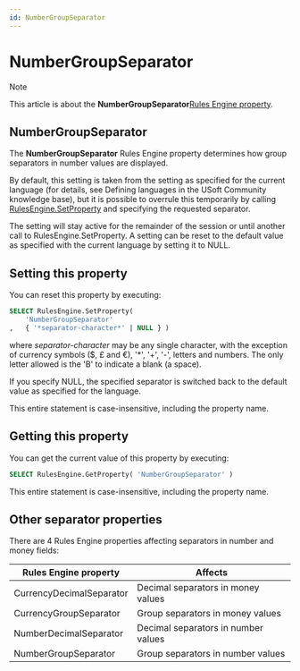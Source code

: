 ```yaml
---
id: NumberGroupSeparator
---
```


# NumberGroupSeparator



> [!NOTE]
> This article is about the **NumberGroupSeparator**[Rules Engine property](/docs/Modeller%20and%20Rules%20Engine/Rules%20Engine%20properties).

## **NumberGroupSeparator**

The **NumberGroupSeparator** Rules Engine property determines how group separators in number values are displayed.

By default, this setting is taken from the setting as specified for the current language (for details, see Defining languages in the USoft Community knowledge base), but it is possible to overrule this temporarily by calling [RulesEngine.SetProperty](/docs/Extensions/RulesEngine%20internal%20component/RulesEngineSetProperty.md) and specifying the requested separator.

The setting will stay active for the remainder of the session or until another call to RulesEngine.SetProperty. A setting can be reset to the default value as specified with the current language by setting it to NULL.

## Setting this property

You can reset this property by executing:

```sql
SELECT RulesEngine.SetProperty( 
    'NumberGroupSeparator'
,   { '*separator-character*' | NULL } )
```

where *separator-character* may be any single character, with the exception of currency symbols ($, £ and €), '*', '+', '-', letters and numbers. The only letter allowed is the 'B' to indicate a blank (a space).

If you specify NULL, the specified separator is switched back to the default value as specified for the language.

This entire statement is case-insensitive, including the property name.

## Getting this property

You can get the current value of this property by executing:

```sql
SELECT RulesEngine.GetProperty( 'NumberGroupSeparator' )
```

This entire statement is case-insensitive, including the property name.

## Other separator properties

There are 4 Rules Engine properties affecting separators in number and money fields:

|**Rules Engine property**|**Affects**|
|--------|--------|
|CurrencyDecimalSeparator|Decimal separators in money values|
|CurrencyGroupSeparator|Group separators in money values|
|NumberDecimalSeparator|Decimal separators in number values|
|NumberGroupSeparator|Group separators in number values|